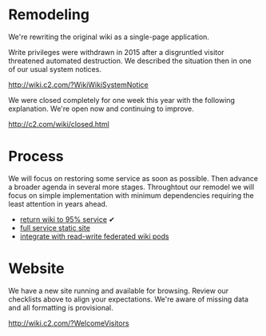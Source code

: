 # Remodeling
We're rewriting the original wiki as a single-page application.

Write privileges were withdrawn in 2015 after a disgruntled visitor threatened automated destruction.
We described the situation then in one of our usual system notices.

http://wiki.c2.com/?WikiWikiSystemNotice

We were closed completely for one week this year with the following explanation. We're open now and continuing to improve.

http://c2.com/wiki/closed.html

# Process
We will focus on restoring some service as soon as possible. Then advance a broader agenda in several more stages.
Throughtout our remodel we will focus on simple implementation with minimum dependencies
requiring the least attention in years ahead.

- [return wiki to 95% service](https://github.com/WardCunningham/remodeling/issues/1) ✔︎
- [full service static site](https://github.com/WardCunningham/remodeling/issues/2)
- [integrate with read-write federated wiki pods](https://github.com/WardCunningham/remodeling/issues/3)

# Website
We have a new site running and available for browsing.
Review our checklists above to align your expectations.
We're aware of missing data and all formatting is provisional.

http://wiki.c2.com/?WelcomeVisitors
